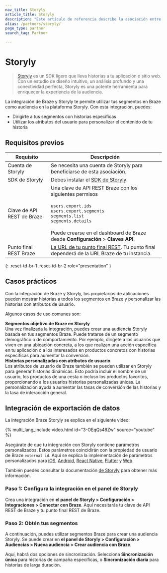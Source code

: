 ```yaml
---
nav_title: Storyly
article_title: Storyly
description: "Este artículo de referencia describe la asociación entre Braze y Storyly, un SDK ligero, que permite a los propietarios de aplicaciones orientar sus segmentos y alimentar Braze con más datos propios."
alias: /partners/storyly/
page_type: partner
search_tag: Partner

---
```


# Storyly

> [Storyly](https://www.storyly.io/) es un SDK ligero que lleva historias a tu aplicación o sitio web. Con un estudio de diseño intuitivo, un análisis profundo y una conectividad perfecta, Storyly es una potente herramienta para enriquecer la experiencia de la audiencia. 

La integración de Braze y Storyly te permite utilizar tus segmentos en Braze como audiencia en la plataforma Storyly. Con esta integración, puedes:
- Dirigirte a tus segmentos con historias específicas
- Utilizar los atributos del usuario para personalizar el contenido de tu historia

## Requisitos previos

| Requisito | Descripción |
| ----------- | ----------- |
| Cuenta de Storyly | Se necesita una cuenta de Storyly para beneficiarse de esta asociación. |
| SDK de Storyly | Debes instalar el [SDK de Storyly](https://integration.storyly.io/). |
| Clave de API REST de Braze | Una clave de API REST Braze con los siguientes permisos <br><br> `users.export.ids`<br> `users.export.segments`<br> `segments.list`<br> `segments.details` <br><br> Puede crearse en el dashboard de Braze desde **Configuración** > **Claves API**. |
| Punto final REST Braze | [La URL de tu punto final REST][1]. Tu punto final dependerá de la URL Braze de tu instancia. |
{: .reset-td-br-1 .reset-td-br-2 role="presentation" }

## Casos prácticos

Con la integración de Braze y Storyly, los propietarios de aplicaciones pueden mostrar historias a todos los segmentos en Braze y personalizar las historias con atributos de usuario.

Algunos casos de uso comunes son:

__Segmentos objetivo de Braze en Storyly__<br>Una vez finalizada la integración, puedes crear una audiencia Storyly basada en tus segmentos Braze. Puede tratarse de un segmento demográfico o de comportamiento. Por ejemplo, dirígete a los usuarios que viven en una ubicación concreta, a los que realizan una acción específica en tu aplicación o a los interesados en productos concretos con historias específicas para aumentar la conversión.<br>
__Historias personalizadas con atributos de usuario__<br>Los atributos de usuario de Braze también se pueden utilizar en Storyly para generar historias dinámicas. Esto podría incluir el nombre de un usuario, los productos de una cesta o incluso los productos favoritos, proporcionando a los usuarios historias personalizadas únicas. La personalización ayuda a aumentar las tasas de conversión de las historias y la tasa de interacción general.

## Integración de exportación de datos

La integración Braze Storyly se explica en el siguiente video:

{% multi_lang_include video.html id="3-OEqQs48Zw" source="youtube" %}

Asegúrate de que tu integración con Storyly contiene parámetros personalizados. Estos parámetros coincidirán con la propiedad de usuario de Braze `external id`. Aquí se explica la implementación de parámetros personalizados para [iOS](https://integration.storyly.io/ios/personalization-customaudience.html), [Android](https://integration.storyly.io/android/personalization-customaudience.html), [React Native](https://integration.storyly.io/react-native/personalization-customaudience.html), [Flutter](https://integration.storyly.io/flutter/personalization-customaudience.html) y [Web](https://integration.storyly.io/web/personalization-customaudience.html).

También puedes consultar la documentación [de Storyly](https://docs.storyly.io/page/connect-your-braze-audiences-with-storyly) para obtener más información.

### Paso 1: Configura la integración en el panel de Storyly

Crea una integración en **el panel de Storyly > Configuración > Integraciones > Conectar con Braze**. Aquí necesitarás tu clave de API REST de Braze y tu punto final REST de Braze. 

### Paso 2: Obtén tus segmentos 

A continuación, puedes utilizar segmentos Braze para crear una audiencia Storyly. Se puede crear en **el panel de Storyly > Configuración > Audiencias > Nueva audiencia > Crear audiencia con Braze**.

Aquí, habrá dos opciones de sincronización. Selecciona **Sincronización única** para historias de campaña específicas, o **Sincronización diaria** para historias de larga duración.

[1]: {{site.baseurl}}/developer_guide/rest_api/basics/#endpoints